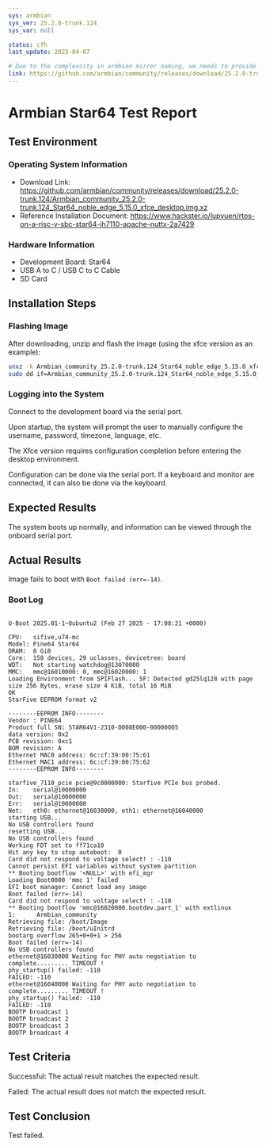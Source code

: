 ```yaml
---
sys: armbian
sys_ver: 25.2.0-trunk.124
sys_var: null

status: cfh
last_update: 2025-04-07

# Due to the complexcity in armbian mirror naming, we needs to provide the download link for sync tools in the metadata.
link: https://github.com/armbian/community/releases/download/25.2.0-trunk.124/Armbian_community_25.2.0-trunk.124_Star64_noble_edge_5.15.0_xfce_desktop.img.xz
---
```


# Armbian Star64 Test Report

## Test Environment

### Operating System Information

- Download Link: https://github.com/armbian/community/releases/download/25.2.0-trunk.124/Armbian_community_25.2.0-trunk.124_Star64_noble_edge_5.15.0_xfce_desktop.img.xz
- Reference Installation Document: https://www.hackster.io/lupyuen/rtos-on-a-risc-v-sbc-star64-jh7110-apache-nuttx-2a7429

### Hardware Information

- Development Board: Star64
- USB A to C / USB C to C Cable
- SD Card

## Installation Steps

### Flashing Image

After downloading, unzip and flash the image (using the xfce version as an example):
```bash
unxz -k Armbian_community_25.2.0-trunk.124_Star64_noble_edge_5.15.0_xfce_desktop.img.xz
sudo dd if=Armbian_community_25.2.0-trunk.124_Star64_noble_edge_5.15.0_xfce_desktop.img of=/dev/your/sdcard bs=1M status=progress
```

### Logging into the System

Connect to the development board via the serial port.

Upon startup, the system will prompt the user to manually configure the username, password, timezone, language, etc.

The Xfce version requires configuration completion before entering the desktop environment.

Configuration can be done via the serial port. If a keyboard and monitor are connected, it can also be done via the keyboard.

## Expected Results

The system boots up normally, and information can be viewed through the onboard serial port.

## Actual Results

Image fails to boot with `Boot failed (err=-14)`.

### Boot Log

```log

U-Boot 2025.01-1~0ubuntu2 (Feb 27 2025 - 17:08:21 +0000)

CPU:   sifive,u74-mc
Model: Pine64 Star64
DRAM:  8 GiB
Core:  158 devices, 29 uclasses, devicetree: board
WDT:   Not starting watchdog@13070000
MMC:   mmc@16010000: 0, mmc@16020000: 1
Loading Environment from SPIFlash... SF: Detected gd25lq128 with page size 256 Bytes, erase size 4 KiB, total 16 MiB
OK
StarFive EEPROM format v2

--------EEPROM INFO--------
Vendor : PINE64
Product full SN: STAR64V1-2310-D008E000-00000005
data version: 0x2
PCB revision: 0xc1
BOM revision: A
Ethernet MAC0 address: 6c:cf:39:00:75:61
Ethernet MAC1 address: 6c:cf:39:00:75:62
--------EEPROM INFO--------

starfive_7110_pcie pcie@9c0000000: Starfive PCIe bus probed.
In:    serial@10000000
Out:   serial@10000000
Err:   serial@10000000
Net:   eth0: ethernet@16030000, eth1: ethernet@16040000
starting USB...
No USB controllers found
resetting USB...
No USB controllers found
Working FDT set to ff71ca10
Hit any key to stop autoboot:  0
Card did not respond to voltage select! : -110
Cannot persist EFI variables without system partition
** Booting bootflow '<NULL>' with efi_mgr
Loading Boot0000 'mmc 1' failed
EFI boot manager: Cannot load any image
Boot failed (err=-14)
Card did not respond to voltage select! : -110
** Booting bootflow 'mmc@16020000.bootdev.part_1' with extlinux
1:      Armbian_community
Retrieving file: /boot/Image
Retrieving file: /boot/uInitrd
bootarg overflow 265+0+0+1 > 256
Boot failed (err=-14)
No USB controllers found
ethernet@16030000 Waiting for PHY auto negotiation to complete......... TIMEOUT !
phy_startup() failed: -110
FAILED: -110
ethernet@16040000 Waiting for PHY auto negotiation to complete......... TIMEOUT !
phy_startup() failed: -110
FAILED: -110
BOOTP broadcast 1
BOOTP broadcast 2
BOOTP broadcast 3
BOOTP broadcast 4

```

## Test Criteria

Successful: The actual result matches the expected result.

Failed: The actual result does not match the expected result.

## Test Conclusion

Test failed.